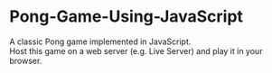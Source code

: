 # Pong-Game-Using-JavaScript
A classic Pong game implemented in JavaScript.  
Host this game on a web server (e.g. Live Server) and play it in your browser.
